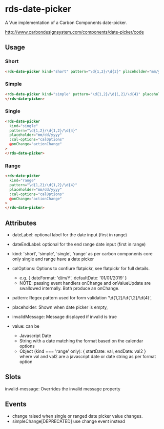 # rds-date-picker

A Vue implementation of a Carbon Components date-picker.

http://www.carbondesignsystem.com/components/date-picker/code

## Usage

### Short

```html
<rds-date-picker kind="short" pattern="\d{1,2}/\d{2}" placeholder="mm/yy" @onChange="actionChange"> </rds-date-picker>
```

### Simple

```html
<rds-date-picker kind="simple" pattern="\d{1,2}/\d{1,2}/\d{4}" placeholder="mm/dd/yyyy" @onChange="actionChange">
</rds-date-picker>
```

### Single

```html
<rds-date-picker
  kind="single"
  pattern="\d{1,2}/\d{1,2}/\d{4}"
  placeholder="mm/dd/yyyy"
  :cal-options="calOptions"
  @onChange="actionChange"
>
</rds-date-picker>
```

### Range

```html
<rds-date-picker
  kind="range"
  pattern="\d{1,2}/\d{1,2}/\d{4}"
  placeholder="mm/dd/yyyy"
  :cal-options="calOptions"
  @onChange="actionChange"
>
</rds-date-picker>
```

## Attributes

- dateLabel: optional label for the date input (first in range)
- dateEndLabel: optional for the end range date input (first in range)
- kind: 'short', 'simple', 'single', 'range' as per carbon components core only single and range have a date picker
- calOptions: Options to confiure flatpickr, see flatpickr for full details.

  - e.g. { dateFormat: 'd/m/Y', defaultDate: '01/01/2019' }
  - NOTE: passing event handlers onChange and onValueUpdate are swallowed internally. Both produce an onChange.

- pattern: Regex pattern used for form validation '\\d{1,2}/\\d{1,2}/\\d{4}',
- placeholder: Shown when date picker is empty,
- invalidMessage: Message displayed if invalid is true

- value: can be
  - Javascript Date
  - String with a date matching the format based on the calendar options
  - Object (kind === 'range' only): { startDate: val, endDate: val2 } where val and val2 are a javascript date or date string as per format option

## Slots

invalid-message: Overrides the invalid message property

###

## Events

- change raised when single or ranged date picker value changes.
- simpleChange[DEPRECATED] use change event instead

